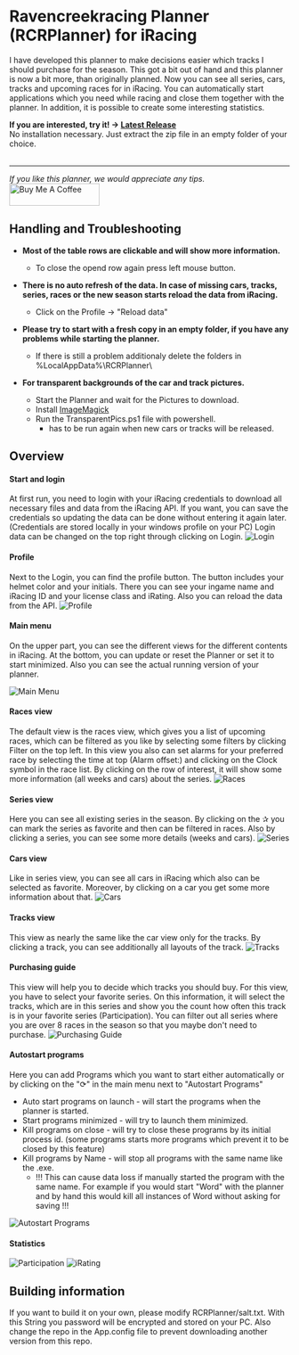 # Ravencreekracing Planner (RCRPlanner) for iRacing
I have developed this planner to make decisions easier which tracks I should purchase for the season.
This got a bit out of hand and this planner is now a bit more, than originally planned. 
Now you can see all series, cars, tracks and upcoming races for in iRacing.
You can automatically start applications which you need while racing and close them together with the planner.
In addition, it is possible to create some interesting statistics.


**If you are interested, try it! -> [Latest Release](/../../releases/latest)** <br />
No installation necessary. Just extract the zip file in an empty folder of your choice.
<br />
<br />
___ 
*If you like this planner, we would appreciate any tips.*
<br /><a href="https://www.buymeacoffee.com/RCRacing" target="_blank"><img src="https://cdn.buymeacoffee.com/buttons/v2/default-green.png" alt="Buy Me A Coffee" style="height: 40px !important;width: 162px !important;" ></a>

## Handling and Troubleshooting 

* **Most of the table rows are clickable and will show more information.**
   * To close the opend row again press left mouse button.

* **There is no auto refresh of the data. In case of missing cars, tracks, series, races or the new season starts reload the data from iRacing.**
    * Click on the Profile -> "Reload data"

* **Please try to start with a fresh copy in an empty folder, if you have any problems while starting the planner.**
    * If there is still a problem additionaly delete the folders in %LocalAppData%\RCRPlanner\

* **For transparent backgrounds of the car and track pictures.** 
    * Start the Planner and wait for the Pictures to download.
    * Install [ImageMagick](https://imagemagick.org/)
    * Run the TransparentPics.ps1 file with powershell.
        * has to be run again when new cars or tracks will be released.

## Overview
#### Start and login
At first run, you need to login with your iRacing credentials to download all necessary files and data from the iRacing API.
If you want, you can save the credentials so updating the data can be done without entering it again later. (Credentials are stored locally in your windows profile on your PC)
Login data can be changed on the top right through clicking on Login.
![Login](/doc/images/login.png)

#### Profile 
Next to the Login, you can find the profile button. The button includes your helmet color and your initials.
There you can see your ingame name and iRacing ID and your license class and iRating. Also you can reload the data from the API.
![Profile](/doc/images/profile.png)

#### Main menu
On the upper part, you can see the different views for the different contents in iRacing. At the bottom, you can update or reset the Planner or set it to start minimized. Also you can see the actual running version of your planner.

![Main Menu](/doc/images/main_menu.png)

#### Races view
The default view is the races view, which gives you a list of upcoming races, which can be filtered as you like by selecting some filters by clicking Filter on the top left. 
In this view you also can set alarms for your preferred race by selecting the time at top (Alarm offset:) and clicking on the Clock symbol in the race list.
By clicking on the row of interest, it will show some more information (all weeks and cars) about the series.
![Races](/doc/images/races.png)

#### Series view
Here you can see all existing series in the season. By clicking on the ✰ you can mark the series as favorite and then can be filtered in races.
Also by clicking a series, you can see some more details (weeks and cars).
![Series](/doc/images/series.png)

#### Cars view
Like in series view, you can see all cars in iRacing which also can be selected as favorite. Moreover, by clicking on a car you get some more information about that.
![Cars](/doc/images/cars.png)

#### Tracks view 
This view as nearly the same like the car view only for the tracks. By clicking a track, you can see additionally all layouts of the track.
![Tracks](/doc/images/tracks.png)

#### Purchasing guide
This view will help you to decide which tracks you should buy. For this view, you have to select your favorite series. On this information, it will select the tracks, which are in this series and show you the count how often this track is in your favorite series (Participation). You can filter out all series where you are over 8 races in the season so that you maybe don't need to purchase.
![Purchasing Guide](/doc/images/purchase_guide.png)

#### Autostart programs
Here you can add Programs which you want to start either automatically or by clicking on the "⟳" in the main menu next to "Autostart Programs"
* Auto start programs on launch - will start the programs when the planner is started.
* Start programs minimized - will try to launch them minimized.
* Kill programs on close - will try to close these programs by its initial process id. (some programs starts more programs which prevent it to be closed by this feature)
* Kill programs by Name - will stop all programs with the same name like the .exe. 
    - !!! This can cause data loss if manually started the program with the same name. For example if you would start "Word" with the planner and by hand this would kill all instances of Word without asking for saving !!!

![Autostart Programs](/doc/images/autostart.png)

#### Statistics
![Participation](/doc/images/part_stats.png)
![iRating](/doc/images/irating_stats.png)

## Building information

If you want to build it on your own, please modify RCRPlanner/salt.txt. With this String you password will be encrypted and stored on your PC.
Also change the repo in the App.config file to prevent downloading another version from this repo.
